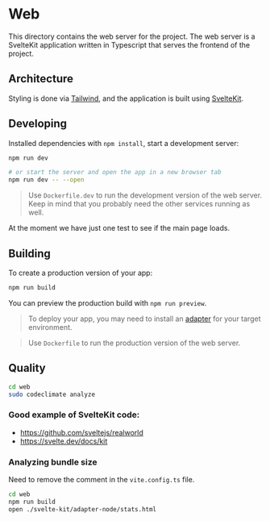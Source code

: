 # Web

This directory contains the web server for the project. The web server is a SvelteKit application written in Typescript that serves the frontend of the project.

## Architecture
Styling is done via [Tailwind](https://tailwindcss.com/), and the application is built using [SvelteKit](https://svelte.dev/).

## Developing

Installed dependencies with `npm install`, start a development server:

```bash
npm run dev

# or start the server and open the app in a new browser tab
npm run dev -- --open
```

> Use `Dockerfile.dev` to run the development version of the web server. Keep in mind that you probably need the other services running as well.

At the moment we have just one test to see if the main page loads.

## Building

To create a production version of your app:

```bash
npm run build
```

You can preview the production build with `npm run preview`.

> To deploy your app, you may need to install an [adapter](https://kit.svelte.dev/docs/adapters) for your target environment.

> Use `Dockerfile` to run the production version of the web server.


## Quality

```bash
cd web
sudo codeclimate analyze
```

### Good example of SvelteKit code:
- https://github.com/sveltejs/realworld
- https://svelte.dev/docs/kit

### Analyzing bundle size
Need to remove the comment in the `vite.config.ts` file.
```bash 
cd web
npm run build
open ./svelte-kit/adapter-node/stats.html
```